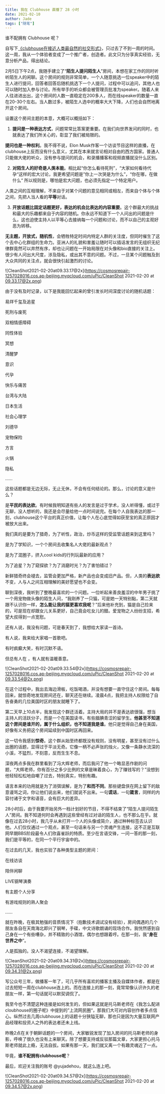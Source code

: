 ```yaml
---
title: 我在 Clubhouse 直播了 28 小时
date: 2021-02-10
author: Jade
tags: ["随笔"]
---
```


谁不配拥有 Clubhouse 呢？

<!--more-->

自写下[《clubhouse在接近人类最自然的社交形式》](http://mp.weixin.qq.com/s?__biz=MzA5Nzk4MDMxMg==&mid=2247487832&idx=1&sn=97985b641fdc4327a100c63cdc47e2bf&chksm=9099cbafa7ee42b93d5cce49215628516049d8366b925738d8fd9041483aaee87a2108842a22&scene=21#wechat_redirect)，只过去了不到一周的时间。这一周，我从一个体验者变成了一个推广者，创造者。此文只为分享真实经验，无意分析产品，得出结论。

2月5日下午2点，我随手建立了“**陌生人提问陌生人**”房间，本想在家工作的同时听听陌生人的闲聊。这个房间的规则非常简单，一个人随意挑选一位speaker中的陌生人进行提问，回答者回答后随机挑选下一个人提问，过程中可以追问，其他人也可以随时加入参与讨论。所有举手的听众都会被管理员批准为speaker。随着人来人往进进出出，这个房间的人数一直稳定在200多人，而在线speaker的数量一直在20-30个左右。当人数过多，被陌生人选中的概率大大下降，人们也会自然地离开这个房间。

设置这个房间主题的本意，大概可以概括如下：

1. **提问是一种表达方式**，问题常常比答案更重要。在我们向世界发问的同时，也就表达了我们所关心的，彰显了我们被局限的。

**提问也是一种权利**。我不得不说，Elon Musk作客一个访谈节目这样的直播，在clubhouse上反而没有什么意义，尤其在本来就言论相对自由的西方国家。普通人只能做大佬的听众，没有参与提问的机会，和录播播客和视频直播就没什么区别。

2. **对陌生人的好奇是人类本能**。相比起“你怎么看待死刑”，“大家如何看待代孕“这样的宏大讨论，我更希望问题是”你上一次哭是为什么”，“你在哪，在做什么“
所以规则是，哪怕是宏大问题，也必须先指定一个特定用户。

人类之间的互相理解，不来自于对某个问题的意见相同或相左，而来自个体与个体之间，先把人当人看的**平等**对话。

3. **开放话题比固定话题更好，表达的机会比表达的内容重要**。这个群最大的挑战和最大的乐趣都来自于内容的随机。你永远不知道下一个人问出的问题是什么，这也迫使主持人以平等心去接纳每一个问题和讨论，而不以自己的主观好恶为转移。

**无主题，开放式，随机性**，会牺牲特定时间内特定人群的关注度，但同时催生了这个去中心化群组的生命力。亚洲人的礼貌和害羞让随时可以插话发言的无组织无纪律群竟然可以井然有序，却也让问题在一开始局限在对头像和bio直接的关注上。很少有人问出大尺度，涉及隐私，或出其不意的问题。不过，一旦某个问题触及到大众共同的关注点，就会很快引起激烈的讨论。

![CleanShot2021-02-20at09.33.17@2x](https://cosmosrepair-1257028016.cos.ap-beijing.myqcloud.com/uPic/CleanShot 2021-02-20 at 09.33.17@2x.png)

由于没有及时记录，以下是我能回忆起来的曾引发长时间深度讨论的随机话题：

易烊千玺及追星

死刑与废死

双相情感障碍

同性体验

冥想

清醒梦

意识

代孕

快乐与痛苦

台湾与大陆

日本生活

社会心理学

刘德华

宠物保险

方言

火锅

隐私

……

这些话题都是无边无际，无止无休，不会有任何结论的。那么，讨论的意义是什么？

是**平民的表达欲**。有时候我明知道有些人的发言是过于学术，没人听得懂，或过于无聊，没人想听的，我还是会尽量给他一点时间说完。在每个人自我表达的那一刻，clubhouse这个平台的真正价值，让每个人在心底觉得如获至宝的真正原因才被放大出来。

我们真的是要为了猎奇，为了听性，政治，炒币这样的受监管话题来到这里吗？

是为了学知识，一个个房间去收集名人大佬的最新观点？

是为了混圈子，挤入cool kids的行列玩最新的应用？

为了追星？为了窥探欲？为了消磨时光？为了害怕错过？

新鲜猎奇终会褪去，监管会更加严格，新产品也会变成旧产品。但，人类的**表达欲**不变，人与人之间互相理解的美好愿望也不会变。

聊到深夜，我听到了整晚最喜欢的一个问题。一位听起来善良羞涩的中年男子挑了一个用宠物做头像的陌生人问，“我刚养了一只猫，可是她一天特别黏，第二天就跟不认识你一样，**怎么能让我的猫更喜欢我呢**？”后来他补充到，猫是自己捡来的，可是现在却跟女儿关系更好，自己竟会吃女儿的醋。爱宠物之人纷纷支招，希望大叔得到一点宽慰。

还有人说，我没有问题，可是春天到了，我想给大家读一首诗。

有人说，我来给大家唱一首歌吧。

有时疯癫大笑，有时沉默不语。

但总有人在 ，有人就有温暖善意。

![CleanShot2021-02-20at09.33.54@2x](https://cosmosrepair-1257028016.cos.ap-beijing.myqcloud.com/uPic/CleanShot 2021-02-20 at 09.33.54@2x.png)

在这个过程中，我出去海边滑板，吃饭喝酒，并没有想要一直守住这个房间。每每回来，就惊奇地发现房间还在，聊天还在继续。凌晨4点，我把主持人权限给了自告奋勇的几位美国时区的朋友就睡下了。

第二天早上10点半，我发现这个群还活着。主持大局的并不是表达欲很强，想当主持人的活跃分子，而是一个在美国读书，有些腼腆青涩的留学生。**他甚至不知道这个房间是谁开的，属于什么组织，也不知道我是谁**。他只是觉得自己身在美国，好像有义务把这个房间延续到中国时区再回来。

这一切令我感到**惊奇**。这个群从始至终都既没有规则，没有明星，甚至没有过什么出圈的话题，显得过于平淡无奇。它像一柄不必声张的烛火，又像一条静水流深的小溪，不猛烈，不刻意，反而生生不息。

深夜两点多我在群里看到了冯大辉老师，而后我问了他一个略显恶作剧的问题，“大辉老师，你有百分之多少比例的文章是昧着良心，为了赚钱写的？”没想到他轻轻松松地自嘲了过去，特别真实，特别有趣。

语言本来的功用就是为了消弭误解，是为了**和而不同**。那些键盘侠在网上留下的敌意谩骂之词，你让他们说出来，他们就说不出来。一句**谎话**，一句**箴言**，同样的内容付诸于文字和语音，会有巨大的差异。

28小时后，由于我要开始另外一档计划好的节目，不得不结束了“陌生人提问陌生人”房间。我不知道何时会再遇到这些曾经有过对话的陌生人，也不那么在乎。就像在过去28小时，我几乎从未打开一个人的头像或简介，通过种种标签去认识他。人们仅仅通过一个观点，甚至一句话来与另一个灵魂产生连接，这不正是互联网早期BBS阶段最令人们欣喜雀跃的特质。至少在言语交锋，一问一答的那一刻，我们是平等的，在同一个平行宇宙中的。

在过去的几天，我也实验了各种类型主题的房间：

在线访谈

陪伴闲聊

LIVE钢琴演奏

有主题个人分享

有游戏规则的熟人聚会

……

就在昨晚，在极其勉强的音质情况下（抱歉技术调试没有经验），房间偶遇的几个朋友各自在天南海北即兴了钢琴，手碟，中文诗歌朗诵的现场合作。我恍然感到自己身在一个有些嘈杂，并不精致的小酒馆，偶尔也想跟着哼。在那一刻，我“**身在世界之中**”。

人是孤独的。没人不渴望连接，不渴望理解。

![CleanShot2021-02-20at09.34.31@2x](https://cosmosrepair-1257028016.cos.ap-beijing.myqcloud.com/uPic/CleanShot 2021-02-20 at 09.34.31@2x.png)

写公众号三年，做播客一年了，可几乎所有喜欢的播客主播及自媒体作者，都是在过去短短一周在clubhouse连上的。而在连接上的那一刻，竟常常像认识许久的老朋友一样，第一句话就可以默契调侃了。

我至今也不清楚这种连接是如何发生的，但如果这就是托马斯老师在《我怎么配进cloubhouse的圈子呢》中提到的”上流网民圈“，那我们大可对内容创作者多点信心。纵然过去几周clubhouse上的话题十分狭隘无聊，那也只是因为大量互联网产品经理和投资人之外的表达者还未上线。

昨晚2点在关于朝鲜话题的一个房间，大家敏锐发现了加入房间的托马斯老师的身影，呼唤了很久也没有上来聊天。除了想要支持或反驳那篇文章，大家更担心托马斯老师就此上瘾，无法自拔。如果有那一天，我们就又离一个有趣灵魂近了一点。

毕竟，**谁不配拥有clubhouse呢**？

最后，欢迎关注我的账号 @yujadehou，就这么连上吧。

![CleanShot2021-02-20at09.34.57@2x](https://cosmosrepair-1257028016.cos.ap-beijing.myqcloud.com/uPic/CleanShot 2021-02-20 at 09.34.57@2x.png)

